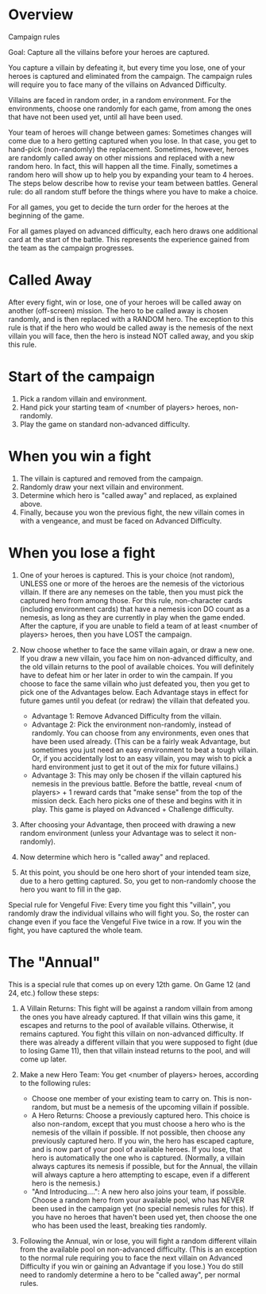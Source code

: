 # Overview
Campaign rules

Goal: Capture all the villains before your heroes are captured.

You capture a villain by defeating it, but every time you lose, one of your heroes is captured and eliminated from the campaign. The campaign rules will require you to face many of the villains on Advanced Difficulty.

Villains are faced in random order, in a random environment. For the environments, choose one randomly for each game, from among the ones that have not been used yet, until all have been used.

Your team of heroes will change between games: Sometimes changes will come due to a hero getting captured when you lose. In that case, you get to hand-pick (non-randomly) the replacement. Sometimes, however, heroes are randomly called away on other missions and replaced with a new random hero. In fact, this will happen all the time. Finally, sometimes a random hero will show up to help you by expanding your team to 4 heroes. The steps below describe how to revise your team between battles. General rule: do all random stuff before the things where you have to make a choice.

For all games, you get to decide the turn order for the heroes at the beginning of the game.

For all games played on advanced difficulty, each hero draws one additional card at the start of the battle. This represents the experience gained from the team as the campaign progresses.

# Called Away
After every fight, win or lose, one of your heroes will be called away on another (off-screen) mission. The hero to be called away is chosen randomly, and is then replaced with a RANDOM hero. The exception to this rule is that if the hero who would be called away is the nemesis of the next villain you will face, then the hero is instead NOT called away, and you skip this rule.

# Start of the campaign
1. Pick a random villain and environment.
2. Hand pick your starting team of \<number of players\> heroes, non-randomly.
3. Play the game on standard non-advanced difficulty.

# When you win a fight
1. The villain is captured and removed from the campaign.
2. Randomly draw your next villain and environment.
3. Determine which hero is "called away" and replaced, as explained above.
4. Finally, because you won the previous fight, the new villain comes in with a vengeance, and must be faced on Advanced Difficulty.

# When you lose a fight
1. One of your heroes is captured. This is your choice (not random), UNLESS one or more of the heroes are the nemesis of the victorious villain. If there are any nemeses on the table, then you must pick the captured hero from among those. For this rule, non-character cards (including environment cards) that have a nemesis icon DO count as a nemesis, as long as they are currently in play when the game ended. After the capture, if you are unable to field a team of at least \<number of players\> heroes, then you have LOST the campaign.

2. Now choose whether to face the same villain again, or draw a new one. If you draw a new villain, you face him on non-advanced difficulty, and the old villain returns to the pool of available choices. You will definitely have to defeat him or her later in order to win the campain. If you choose to face the same villain who just defeated you, then you get to pick one of the Advantages below. Each Advantage stays in effect for future games until you defeat (or redraw) the villain that defeated you.
    * Advantage 1: Remove Advanced Difficulty from the villain.
    * Advantage 2: Pick the environment non-randomly, instead of randomly. You can choose from any environments, even ones that have been used already. (This can be a fairly weak Advantage, but sometimes you just need an easy environment to beat a tough villain. Or, if you accidentally lost to an easy villain, you may wish to pick a hard environment just to get it out of the mix for future villains.)
    * Advantage 3: This may only be chosen if the villain captured his nemesis in the previous battle. Before the battle, reveal \<num of players\> + 1 reward cards that "make sense" from the top of the mission deck. Each hero picks one of these and begins with it in play. This game is played on Advanced + Challenge difficulty.
3. After choosing your Advantage, then proceed with drawing a new random environment (unless your Advantage was to select it non-randomly).

4. Now determine which hero is "called away" and replaced.

5. At this point, you should be one hero short of your intended team size, due to a hero getting captured. So, you get to non-randomly choose the hero you want to fill in the gap.


Special rule for Vengeful Five: Every time you fight this "villain", you randomly draw the individual villains who will fight you. So, the roster can change even if you face the Vengeful Five twice in a row. If you win the fight, you have captured the whole team.


# The "Annual"
This is a special rule that comes up on every 12th game. On Game 12 (and 24, etc.) follow these steps:
1. A Villain Returns: This fight will be against a random villain from among the ones you have already captured. If that villain wins this game, it escapes and returns to the pool of available villains. Otherwise, it remains captured. You fight this villain on non-advanced difficulty. If there was already a different villain that you were supposed to fight (due to losing Game 11), then that villain instead returns to the pool, and will come up later.

2. Make a new Hero Team: You get \<number of players\> heroes, according to the following rules:
   * Choose one member of your existing team to carry on. This is non-random, but must be a nemesis of the upcoming villain if possible.
   * A Hero Returns: Choose a previously captured hero. This choice is also non-random, except that you must choose a hero who is the nemesis of the villain if possible. If not possible, then choose any previously captured hero. If you win, the hero has escaped capture, and is now part of your pool of available heroes. If you lose, that hero is automatically the one who is captured. (Normally, a villain always captures its nemesis if possible, but for the Annual, the villain will always capture a hero attempting to escape, even if a different hero is the nemesis.)
   * "And Introducing....": A new hero also joins your team, if possible. Choose a random hero from your available pool, who has NEVER been used in the campaign yet (no special nemesis rules for this). If you have no heroes that haven't been used yet, then choose the one who has been used the least, breaking ties randomly.

3. Following the Annual, win or lose, you will fight a random different villain from the available pool on non-advanced difficulty. (This is an exception to the normal rule requiring you to face the next villain on Advanced Difficulty if you win or gaining an Advantage if you lose.) You do still need to randomly determine a hero to be "called away", per normal rules.




